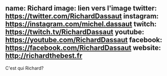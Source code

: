 name: Richard
image: lien vers l'image
twitter: https://twitter.com/RichardDassaut
instagram: https://instagram.com/michel.dassaut
twitch: https://twitch.tv/RichardDassaut
youtube: https://youtube.com/RichardDassaut
facebook: https://facebook.com/RichardDassaut
website: http://richardthebest.fr
------
C'est qui Richard?